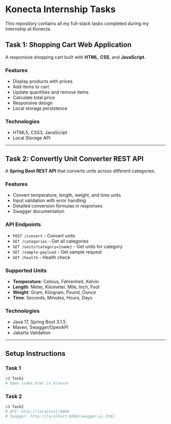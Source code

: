 # Konecta Internship Tasks

This repository contains all my full-stack tasks completed during my internship at Konecta.

## Task 1: Shopping Cart Web Application

A responsive shopping cart built with **HTML**, **CSS**, and **JavaScript**.

### Features
- Display products with prices
- Add items to cart
- Update quantities and remove items
- Calculate total price
- Responsive design
- Local storage persistence

### Technologies
- HTML5, CSS3, JavaScript
- Local Storage API

---

## Task 2: Convertly Unit Converter REST API

A **Spring Boot REST API** that converts units across different categories.

### Features
- Convert temperature, length, weight, and time units
- Input validation with error handling
- Detailed conversion formulas in responses
- Swagger documentation

### API Endpoints
- `POST /convert` - Convert units
- `GET /categories` - Get all categories
- `GET /units?category={name}` - Get units for category
- `GET /sample-payload` - Get sample request
- `GET /health` - Health check

### Supported Units
- **Temperature**: Celsius, Fahrenheit, Kelvin
- **Length**: Meter, Kilometer, Mile, Inch, Foot
- **Weight**: Gram, Kilogram, Pound, Ounce
- **Time**: Seconds, Minutes, Hours, Days

### Technologies
- Java 17, Spring Boot 3.1.5
- Maven, Swagger/OpenAPI
- Jakarta Validation

---

## Setup Instructions

### Task 1
```bash
cd Task1
# Open index.html in browser
```

### Task 2
```bash
cd Task2
# API: http://localhost:8080
# Swagger: http://localhost:8080/swagger-ui.html
```
